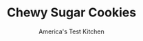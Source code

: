 ---
layout: ../../layouts/MarkdownPostLayout.astro
title: Chewy Sugar Cookies
author: America's Test Kitchen
pubDate: 2023-03-15
description: "Everyone thinks it’s easy to make classic buttery-tasting sugar cookies that are crisp at the edges and chewy in the center. Everyone is wrong."
image_url: https://res.cloudinary.com/hksqkdlah/image/upload/ar_1:1,c_fill,dpr_2.0,f_auto,fl_lossy.progressive.strip_profile,g_faces:auto,q_auto:low,w_344/34371_sfs-chewy-sugar-cookies-18
tags: ["Desserts or Baked Goods","Cookies"]
calories: 4142
protein: 1
carbohydrates: 25
fats: 
fiber: 
ingredients: ["2 1/4 cups (11 1/4 ounces), unbleached all-purpose flour","1/2 teaspoon, baking soda","1 teaspoon, baking powder","1/2 teaspoon, table salt","1 1/2 cups (10 1/2 ounces), sugar, plus 1/3 cup for rolling","2 ounces, cream cheese, cut into 8 pieces","6 tablespoons (3/4 stick), unsalted butter, melted and still warm","1/3 cup, vegetable oil","1 , large egg","1 tablespoon, milk","2 teaspoons, vanilla extract"]
serves: 24
time: "1½ hours, plus 30 minutes cooling"
instructions: ["Adjust oven rack to middle position and heat oven to 350 degrees. Line 2 large rimmed baking sheets with parchment paper. Whisk flour, baking soda, baking powder, and salt together in medium bowl. Set aside.","Place 1½ cups sugar and cream cheese in large bowl. Place remaining 1/3 cup sugar in shallow baking dish or pie plate and set aside. Pour warm butter over sugar and cream cheese and whisk to combine (some small lumps of cream cheese will remain but will smooth out later). Whisk in oil until incorporated. Add egg, milk, and vanilla; continue to whisk until smooth. Add flour mixture and mix with rubber spatula until soft homogeneous dough forms.","Divide dough into 24 equal pieces, about 2 tablespoons each (or use #40 portion scoop). Using hands, roll dough into balls. Working in batches, roll balls in reserved sugar to coat and evenly space on prepared baking sheet, 12 dough balls per sheet. Using bottom of drinking glass, flatten dough balls until 2 inches in diameter. Sprinkle tops evenly with 4 teaspoons of sugar remaining in shallow dish (2 teaspoons per tray), discarding any remaining sugar.","Bake, 1 tray at a time, until edges are set and just beginning to brown, 11 to 13 minutes, rotating tray after 7 minutes. Cool cookies on baking sheets 5 minutes. Using wide metal spatula, transfer cookies to wire rack and cool to room temperature."]
nutrition: ["22 mg Potassium","41 mg Phosphorus","21 mg Calcium","3 mg Magnesium","94 mg Sodium","7 g Fat","3 g Monounsaturated","18 mg Cholesterol","2 g Saturated","20 µg Folic acid","5 µg Folate (food)","15 g Sugars","5 g Water","25 g Carbs","40 µg Folate equivalent (total)","1 g Protein","36 µg Vitamin A","172 kcal Energy","15 g Sugars, added","4142 calories"]
notes: "The final dough will be slightly softer than most cookie dough. For the best results, handle the dough as briefly and gently as possible when shaping the cookies. Overworking the dough will result in flatter cookies."
---